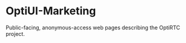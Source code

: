 OptiUI-Marketing
================

Public-facing, anonymous-access web pages describing the OptiRTC project.
